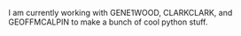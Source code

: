 I am currently working with GENE1WOOD, CLARKCLARK, and GEOFFMCALPIN to make a bunch of cool python stuff.
